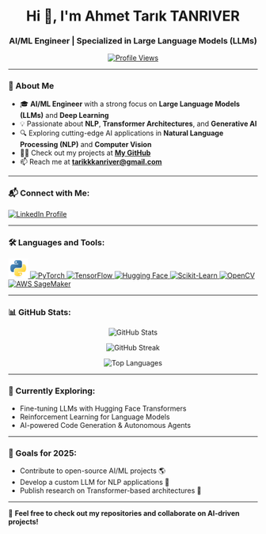 
<h1 align="center">Hi 👋, I'm Ahmet Tarık TANRIVER</h1>
<h3 align="center">AI/ML Engineer | Specialized in Large Language Models (LLMs)</h3>

<p align="center">
  <a href="https://github.com/tanrivertarik">
    <img src="https://komarev.com/ghpvc/?username=tanrivertarik&label=Profile%20Views&color=0e75b6&style=flat" alt="Profile Views" />
  </a>
</p>

---

### 🚀 About Me
- 🎓 **AI/ML Engineer** with a strong focus on **Large Language Models (LLMs)** and **Deep Learning**
- 💡 Passionate about **NLP**, **Transformer Architectures**, and **Generative AI**
- 🔍 Exploring cutting-edge AI applications in **Natural Language Processing (NLP)** and **Computer Vision**
- 👨‍💻 Check out my projects at **[My GitHub](https://github.com/tanrivertarik)**
- 📫 Reach me at **tarikkkanriver@gmail.com**

---

### 📬 Connect with Me:
<p align="left">
  <a href="https://linkedin.com/in/tanrivertarik/" target="_blank">
    <img align="center" src="https://img.shields.io/badge/LinkedIn-0A66C2?style=for-the-badge&logo=linkedin&logoColor=white" alt="LinkedIn Profile" />
  </a>
</p>

---

### 🛠️ Languages and Tools:
<p align="left">
  <a href="https://www.python.org" target="_blank">
    <img src="https://raw.githubusercontent.com/devicons/devicon/master/icons/python/python-original.svg" alt="Python" width="40" height="40"/>
  </a>
  <a href="https://pytorch.org/" target="_blank">
    <img src="https://www.vectorlogo.zone/logos/pytorch/pytorch-icon.svg" alt="PyTorch" width="40" height="40"/>
  </a>
  <a href="https://www.tensorflow.org" target="_blank">
    <img src="https://www.vectorlogo.zone/logos/tensorflow/tensorflow-icon.svg" alt="TensorFlow" width="40" height="40"/>
  </a>
  <a href="https://huggingface.co/" target="_blank">
    <img src="https://huggingface.co/front/assets/huggingface_logo-noborder.svg" alt="Hugging Face" width="40" height="40"/>
  </a>
  <a href="https://scikit-learn.org/" target="_blank">
    <img src="https://upload.wikimedia.org/wikipedia/commons/0/05/Scikit_learn_logo_small.svg" alt="Scikit-Learn" width="40" height="40"/>
  </a>
  <a href="https://www.opencv.org/" target="_blank">
    <img src="https://www.vectorlogo.zone/logos/opencv/opencv-icon.svg" alt="OpenCV" width="40" height="40"/>
  </a>
  <a href="https://aws.amazon.com/sagemaker/" target="_blank">
    <img src="https://www.vectorlogo.zone/logos/amazon_aws/amazon_aws-icon.svg" alt="AWS SageMaker" width="40" height="40"/>
  </a>
</p>

---

### 📊 GitHub Stats:
<p align="center">
  <img src="https://github-readme-stats.vercel.app/api?username=tanrivertarik&show_icons=true&theme=tokyonight" alt="GitHub Stats" />
</p>

<p align="center">
  <img src="https://github-readme-streak-stats.herokuapp.com/?user=tanrivertarik&theme=tokyonight" alt="GitHub Streak" />
</p>

<p align="center">
  <img src="https://github-readme-stats.vercel.app/api/top-langs/?username=tanrivertarik&layout=compact&theme=tokyonight" alt="Top Languages" />
</p>

---

### 🌱 Currently Exploring:
- Fine-tuning LLMs with Hugging Face Transformers
- Reinforcement Learning for Language Models
- AI-powered Code Generation & Autonomous Agents

---

### 🎯 Goals for 2025:
- Contribute to open-source AI/ML projects 🌎
- Develop a custom LLM for NLP applications 📖
- Publish research on Transformer-based architectures 📄

---

📌 **Feel free to check out my repositories and collaborate on AI-driven projects!**

